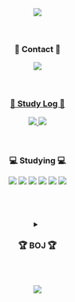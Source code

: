 <header>
  <div align="center">
<img src="https://capsule-render.vercel.app/api?type=waving&color=F1C4D8&height=180&%20render" />
  </div>
</header>

<body>
  <div align="center">

<h3><b> 💌 Contact 💌 </b></h3>
<!-- <a href="mailto:k0605ja@gmail.com/"><img src="https://img.shields.io/badge/Gmail-D14836?style=for-the-badge&logo=gmail&logoColor=white&link=mailto:k0605ja@gmail.com"
</a> -->
<a href="mailto:k0605ja2@naver.com/"><img src="https://img.shields.io/badge/Naver mail-03C75A?style=for-the-badge&logo=Naver&logoColor=white&link=mailto:k0605ja2@naver.com"
</a>  
  
<br>
<br>
<br>
  
<h3><b>📜 Study Log 📜  </b></h3>
<a href="https://www.notion.so/4f6254d5aa9f41d9bc2318fdb030478f"><img src="https://img.shields.io/badge/Notion-000000?style=for-the-badge&logo=Notion&logoColor=white"/>
<a href="https://ofglen.tistory.com"><img src="https://img.shields.io/badge/Tistory-000000?style=for-the-badge&logo=Tistory&logoColor=white"/></a>
  
</a>

<br>
<br>
<br>

<h3><b>💻 Studying 💻</b></h3>
  <a>
<img src="https://img.shields.io/badge/JAVA-007396?style=for-the-badge&logo=java&logoColor=white">
<img src="https://img.shields.io/badge/Spring-6DB33F?style=for-the-badge&logo=Spring&logoColor=white">

<img src="https://img.shields.io/badge/Python-3776AB?style=for-the-badge&logo=Python&logoColor=white">
<img src="https://img.shields.io/badge/mysql-4479A1?style=for-the-badge&logo=mysql&logoColor=white">
<img src="https://img.shields.io/badge/linux-FCC624?style=for-the-badge&logo=linux&logoColor=black">
<img src="https://img.shields.io/badge/aws-232F3E?style=for-the-badge&logo=aws&logoColor=white">
    
<br>    
<!-- <img src="https://img.shields.io/badge/html-E34F26?style=for-the-badge&logo=html5&logoColor=white">
<img src="https://img.shields.io/badge/css-1572B6?style=for-the-badge&logo=css3&logoColor=white">
<img src="https://img.shields.io/badge/javascript-F7DF1E?style=for-the-badge&logo=javascript&logoColor=black">
<img src="https://img.shields.io/badge/bootstrap-7952B3?style=for-the-badge&logo=bootstrap&logoColor=white"> -->
    
<br>
<br>
<br>
<br>
  </a>

  
<details>
<summary><h3><b> 🏆 BOJ 🏆 </b></h3></summary>
<div markdown="1">
<p align="center">
<img src= "http://mazassumnida.wtf/api/v2/generate_badge?boj=k0605ja"(https://solved.ac/k0605ja"/>

</div>
</details>  

</body>

    
    

<footer>
<p align="center">
<br>
  <br>
  <img src="https://capsule-render.vercel.app/api?type=waving&color=F1C4D8&height=180&section=footer&%20render&reversal=true" />
</footer>

    
    
    
    
    
    
    
    
